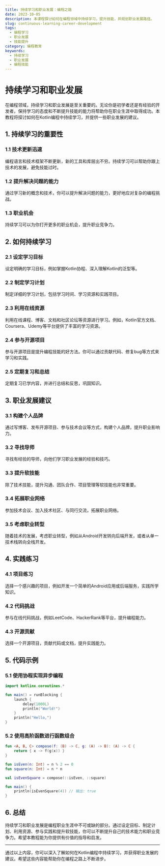 ```yaml
---
title: 持续学习和职业发展：编程之路
date: 2023-10-05
description: 本课程探讨如何在编程领域中持续学习，提升技能，并规划职业发展路径。
slug: continuous-learning-career-development
tags:
  - 编程学习
  - 职业发展
  - 技能提升
category: 编程教育
keywords:
  - 持续学习
  - 职业发展
  - 编程技能
---
```


# 持续学习和职业发展

在编程领域，持续学习和职业发展是至关重要的。无论你是初学者还是有经验的开发者，保持学习的态度和不断提升技能的能力将帮助你在职业生涯中取得成功。本教程将探讨如何在Kotlin编程中持续学习，并提供一些职业发展的建议。

## 1. 持续学习的重要性

### 1.1 技术更新迅速
编程语言和技术框架不断更新，新的工具和库层出不穷。持续学习可以帮助你跟上技术的发展，避免技能过时。

### 1.2 提升解决问题的能力
通过学习新的概念和技术，你可以提升解决问题的能力，更好地应对复杂的编程挑战。

### 1.3 职业机会
持续学习可以为你打开更多的职业机会，提升职业竞争力。

## 2. 如何持续学习

### 2.1 设定学习目标
设定明确的学习目标，例如掌握Kotlin协程、深入理解Kotlin的泛型等。

### 2.2 制定学习计划
制定详细的学习计划，包括学习时间、学习资源和实践项目。

### 2.3 利用在线资源
利用在线课程、博客、文档和社区论坛等资源进行学习。例如，Kotlin官方文档、Coursera、Udemy等平台提供了丰富的学习资源。

### 2.4 参与开源项目
参与开源项目是提升编程技能的好方法。你可以通过贡献代码、修复bug等方式来学习和实践。

### 2.5 定期复习和总结
定期复习已学内容，并进行总结和反思，巩固知识。

## 3. 职业发展建议

### 3.1 构建个人品牌
通过写博客、发布开源项目、参与技术会议等方式，构建个人品牌，提升职业影响力。

### 3.2 寻找导师
寻找有经验的导师，向他们学习职业发展的经验和技巧。

### 3.3 提升软技能
除了技术技能，提升沟通、团队合作、项目管理等软技能也非常重要。

### 3.4 拓展职业网络
参加技术会议、加入技术社区、与同行交流，拓展职业网络。

### 3.5 考虑职业转型
随着技术的发展，考虑职业转型，例如从Android开发转向后端开发，或者从单一技术栈转向全栈开发。

## 4. 实践练习

### 4.1 项目练习
选择一个感兴趣的项目，例如开发一个简单的Android应用或后端服务，实践所学知识。

### 4.2 代码挑战
参与在线代码挑战，例如LeetCode、HackerRank等平台，提升编程能力。

### 4.3 开源贡献
选择一个开源项目，贡献代码或文档，提升实践能力。

## 5. 代码示例

### 5.1 使用协程实现异步编程
```kotlin
import kotlinx.coroutines.*

fun main() = runBlocking {
    launch {
        delay(1000L)
        println("World!")
    }
    println("Hello,")
}
```

### 5.2 使用高阶函数进行函数组合
```kotlin
fun <A, B, C> compose(f: (B) -> C, g: (A) -> B): (A) -> C {
    return { x -> f(g(x)) }
}

fun isEven(n: Int) = n % 2 == 0
fun square(n: Int) = n * n

val isEvenSquare = compose(::isEven, ::square)

fun main() {
    println(isEvenSquare(4)) // 输出: true
}
```

## 6. 总结

持续学习和职业发展是编程职业生涯中不可或缺的部分。通过设定目标、制定计划、利用资源、参与实践和提升软技能，你可以不断提升自己的技术能力和职业竞争力。希望本教程能为你提供有价值的指导和启发。

---

通过以上内容，你可以深入了解如何在Kotlin编程中持续学习，并获得职业发展的建议。希望这些内容能帮助你在编程之路上不断进步。